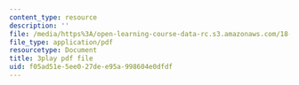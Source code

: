 ```yaml
---
content_type: resource
description: ''
file: /media/https%3A/open-learning-course-data-rc.s3.amazonaws.com/18-065-matrix-methods-in-data-analysis-signal-processing-and-machine-learning-spring-2018/f05ad51e5ee027dee95a998604e0dfdf_hwDRfkPSXng.pdf
file_type: application/pdf
resourcetype: Document
title: 3play pdf file
uid: f05ad51e-5ee0-27de-e95a-998604e0dfdf
---
```

